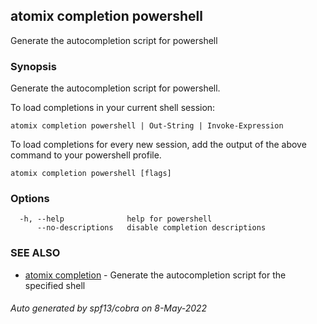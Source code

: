 ## atomix completion powershell

Generate the autocompletion script for powershell

### Synopsis

Generate the autocompletion script for powershell.

To load completions in your current shell session:

	atomix completion powershell | Out-String | Invoke-Expression

To load completions for every new session, add the output of the above command
to your powershell profile.


```
atomix completion powershell [flags]
```

### Options

```
  -h, --help              help for powershell
      --no-descriptions   disable completion descriptions
```

### SEE ALSO

* [atomix completion](atomix_completion.md)	 - Generate the autocompletion script for the specified shell

###### Auto generated by spf13/cobra on 8-May-2022

